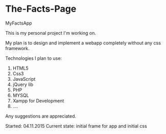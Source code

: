 # The-Facts-Page
MyFactsApp

This is my personal project I'm working on.

My plan is to design and implement a webapp completely without any css framework.

Technologies I plan to use:

1. HTML5
2. Css3
3. JavaScript
4. jQuery lib
5. PHP
6. MYSQL
7. Xampp for Development
8. ....

Any suggestions are appreciated.

Started: 04.11.2015
Current state: initial frame for app and initial css


